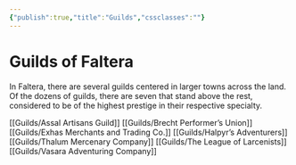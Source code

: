 ```yaml
---
{"publish":true,"title":"Guilds","cssclasses":""}
---
```




# Guilds of Faltera

In Faltera, there are several guilds centered in larger towns across the land. Of the dozens of guilds, there are seven that stand above the rest, considered to be of the highest prestige in their respective specialty.

[[Guilds/Assal Artisans Guild]]
[[Guilds/Brecht Performer’s Union]]
[[Guilds/Exhas Merchants and Trading Co.]]
[[Guilds/Halpyr’s Adventurers]]
[[Guilds/Thalum Mercenary Company]]
[[Guilds/The League of Larcenists]]
[[Guilds/Vasara Adventuring Company]]
